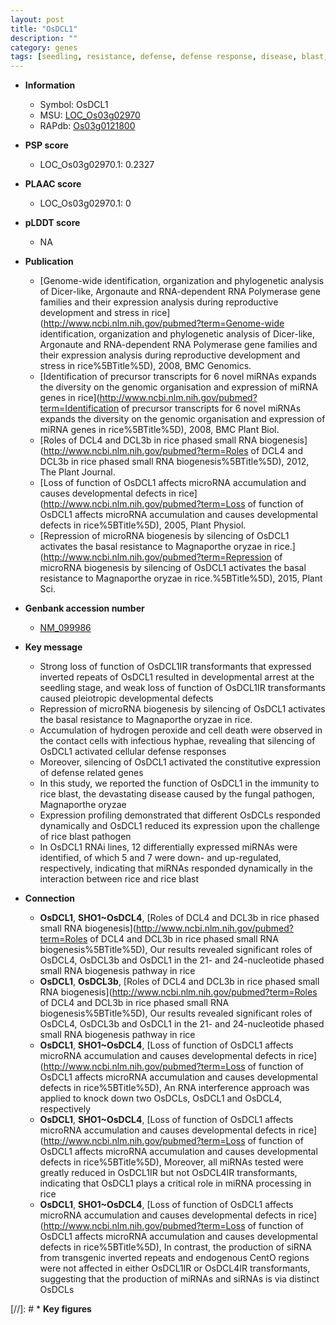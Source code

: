 ```yaml
---
layout: post
title: "OsDCL1"
description: ""
category: genes
tags: [seedling, resistance, defense, defense response, disease, blast, magnaporthe oryzae, cell death, immunity]
---
```


* **Information**  
    + Symbol: OsDCL1  
    + MSU: [LOC_Os03g02970](http://rice.plantbiology.msu.edu/cgi-bin/ORF_infopage.cgi?orf=LOC_Os03g02970)  
    + RAPdb: [Os03g0121800](http://rapdb.dna.affrc.go.jp/viewer/gbrowse_details/irgsp1?name=Os03g0121800)  

* **PSP score**  
    + LOC_Os03g02970.1: 0.2327 

* **PLAAC score**  
    + LOC_Os03g02970.1: 0 

* **pLDDT score**
    + NA


* **Publication**  
    + [Genome-wide identification, organization and phylogenetic analysis of Dicer-like, Argonaute and RNA-dependent RNA Polymerase gene families and their expression analysis during reproductive development and stress in rice](http://www.ncbi.nlm.nih.gov/pubmed?term=Genome-wide identification, organization and phylogenetic analysis of Dicer-like, Argonaute and RNA-dependent RNA Polymerase gene families and their expression analysis during reproductive development and stress in rice%5BTitle%5D), 2008, BMC Genomics.
    + [Identification of precursor transcripts for 6 novel miRNAs expands the diversity on the genomic organisation and expression of miRNA genes in rice](http://www.ncbi.nlm.nih.gov/pubmed?term=Identification of precursor transcripts for 6 novel miRNAs expands the diversity on the genomic organisation and expression of miRNA genes in rice%5BTitle%5D), 2008, BMC Plant Biol.
    + [Roles of DCL4 and DCL3b in rice phased small RNA biogenesis](http://www.ncbi.nlm.nih.gov/pubmed?term=Roles of DCL4 and DCL3b in rice phased small RNA biogenesis%5BTitle%5D), 2012, The Plant Journal.
    + [Loss of function of OsDCL1 affects microRNA accumulation and causes developmental defects in rice](http://www.ncbi.nlm.nih.gov/pubmed?term=Loss of function of OsDCL1 affects microRNA accumulation and causes developmental defects in rice%5BTitle%5D), 2005, Plant Physiol.
    + [Repression of microRNA biogenesis by silencing of OsDCL1 activates the basal resistance to Magnaporthe oryzae in rice.](http://www.ncbi.nlm.nih.gov/pubmed?term=Repression of microRNA biogenesis by silencing of OsDCL1 activates the basal resistance to Magnaporthe oryzae in rice.%5BTitle%5D), 2015, Plant Sci.

* **Genbank accession number**  
    + [NM_099986](http://www.ncbi.nlm.nih.gov/nuccore/NM_099986)

* **Key message**  
    + Strong loss of function of OsDCL1IR transformants that expressed inverted repeats of OsDCL1 resulted in developmental arrest at the seedling stage, and weak loss of function of OsDCL1IR transformants caused pleiotropic developmental defects
    + Repression of microRNA biogenesis by silencing of OsDCL1 activates the basal resistance to Magnaporthe oryzae in rice.
    + Accumulation of hydrogen peroxide and cell death were observed in the contact cells with infectious hyphae, revealing that silencing of OsDCL1 activated cellular defense responses
    + Moreover, silencing of OsDCL1 activated the constitutive expression of defense related genes
    + In this study, we reported the function of OsDCL1 in the immunity to rice blast, the devastating disease caused by the fungal pathogen, Magnaporthe oryzae
    + Expression profiling demonstrated that different OsDCLs responded dynamically and OsDCL1 reduced its expression upon the challenge of rice blast pathogen
    + In OsDCL1 RNAi lines, 12 differentially expressed miRNAs were identified, of which 5 and 7 were down- and up-regulated, respectively, indicating that miRNAs responded dynamically in the interaction between rice and rice blast

* **Connection**  
    + __OsDCL1__, __SHO1~OsDCL4__, [Roles of DCL4 and DCL3b in rice phased small RNA biogenesis](http://www.ncbi.nlm.nih.gov/pubmed?term=Roles of DCL4 and DCL3b in rice phased small RNA biogenesis%5BTitle%5D), Our results revealed significant roles of OsDCL4, OsDCL3b and OsDCL1 in the 21- and 24-nucleotide phased small RNA biogenesis pathway in rice
    + __OsDCL1__, __OsDCL3b__, [Roles of DCL4 and DCL3b in rice phased small RNA biogenesis](http://www.ncbi.nlm.nih.gov/pubmed?term=Roles of DCL4 and DCL3b in rice phased small RNA biogenesis%5BTitle%5D), Our results revealed significant roles of OsDCL4, OsDCL3b and OsDCL1 in the 21- and 24-nucleotide phased small RNA biogenesis pathway in rice
    + __OsDCL1__, __SHO1~OsDCL4__, [Loss of function of OsDCL1 affects microRNA accumulation and causes developmental defects in rice](http://www.ncbi.nlm.nih.gov/pubmed?term=Loss of function of OsDCL1 affects microRNA accumulation and causes developmental defects in rice%5BTitle%5D), An RNA interference approach was applied to knock down two OsDCLs, OsDCL1 and OsDCL4, respectively
    + __OsDCL1__, __SHO1~OsDCL4__, [Loss of function of OsDCL1 affects microRNA accumulation and causes developmental defects in rice](http://www.ncbi.nlm.nih.gov/pubmed?term=Loss of function of OsDCL1 affects microRNA accumulation and causes developmental defects in rice%5BTitle%5D), Moreover, all miRNAs tested were greatly reduced in OsDCL1IR but not OsDCL4IR transformants, indicating that OsDCL1 plays a critical role in miRNA processing in rice
    + __OsDCL1__, __SHO1~OsDCL4__, [Loss of function of OsDCL1 affects microRNA accumulation and causes developmental defects in rice](http://www.ncbi.nlm.nih.gov/pubmed?term=Loss of function of OsDCL1 affects microRNA accumulation and causes developmental defects in rice%5BTitle%5D), In contrast, the production of siRNA from transgenic inverted repeats and endogenous CentO regions were not affected in either OsDCL1IR or OsDCL4IR transformants, suggesting that the production of miRNAs and siRNAs is via distinct OsDCLs

[//]: # * **Key figures**  


